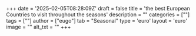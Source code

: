 +++
date = '2025-02-05T08:28:09Z'
draft = false
title = 'the best European Countries to visit throughout the seasons'
description = ""
categories = [""]
tags = [""]
author = ["eugo"]
tab = "Seasonal"
type = 'euro'
layout = 'euro'
image = ""
alt_txt = ""
+++